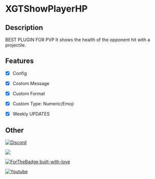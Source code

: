 # XGTShowPlayerHP

## Description
BEST PLUGIN FOR PVP
It shows the health of the opponent hit with a projectile.

## Features
- [X] Config

- [X] Costom Message

- [X] Custom Format

- [X] Custom Type: Numeric/Emoji

- [X] Weekly UPDATES

## Other

[![Discord](https://img.shields.io/discord/689211475537297411?logo=discord)](https://discord.gg/h8uTKFh)

[![](https://poggit.pmmp.io/shield.dl.total/XGTShowPlayerHP)](https://poggit.pmmp.io/p/XGTShowPlayerHP)

[![ForTheBadge built-with-love](http://ForTheBadge.com/images/badges/built-with-love.svg)](https://github.com/XGDavid)

[![Youtube]()](https://youtube.com/xgdavid)


